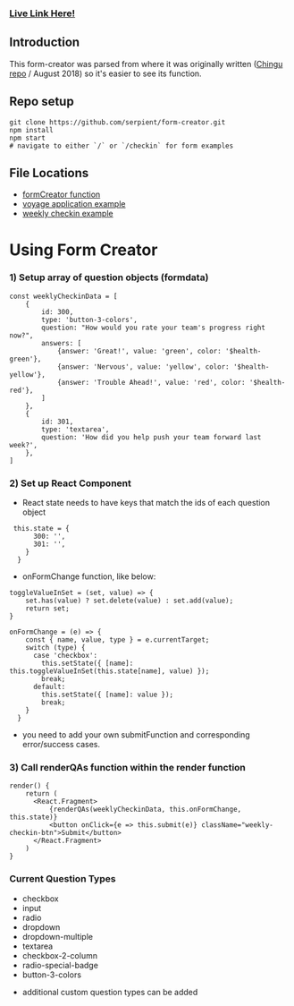 ### [Live Link Here!](https://serpient.github.io/form-creator/)

## Introduction
This form-creator was parsed from where it was originally written ([Chingu repo](https://github.com/chingu-x/chingu-frontend/tree/master) / August 2018) so it's easier to see its function. 

## Repo setup
```
git clone https://github.com/serpient/form-creator.git
npm install
npm start
# navigate to either `/` or `/checkin` for form examples
```

## File Locations
- [formCreator function](https://github.com/serpient/form-creator/tree/master/src/components/FormCreator)
- [voyage application example](https://github.com/serpient/form-creator/tree/master/src/components/VoyageApplication)
- [weekly checkin example](https://github.com/serpient/form-creator/tree/master/src/components/WeeklyCheckin)

# Using Form Creator
### 1) Setup array of question objects (formdata)
```
const weeklyCheckinData = [
    {
        id: 300,
        type: 'button-3-colors',
        question: "How would you rate your team's progress right now?",
        answers: [
            {answer: 'Great!', value: 'green', color: '$health-green'}, 
            {answer: 'Nervous', value: 'yellow', color: '$health-yellow'}, 
            {answer: 'Trouble Ahead!', value: 'red', color: '$health-red'}, 
        ]
    },
    {
        id: 301,
        type: 'textarea',
        question: 'How did you help push your team forward last week?',
    },
]

```
### 2) Set up React Component
- React state needs to have keys that match the ids of each question object
```
 this.state = {
      300: '',
      301: '',
    }
  }
```
- onFormChange function, like below:
```
toggleValueInSet = (set, value) => {
    set.has(value) ? set.delete(value) : set.add(value);
    return set;
}
  
onFormChange = (e) => {
    const { name, value, type } = e.currentTarget;
    switch (type) {
      case 'checkbox':
        this.setState({ [name]: this.toggleValueInSet(this.state[name], value) });
        break;
      default:
        this.setState({ [name]: value });
        break;
    }
  }

```
- you need to add your own submitFunction and corresponding error/success cases. 

### 3) Call renderQAs function within the render function
```
render() {
    return (
      <React.Fragment>
          {renderQAs(weeklyCheckinData, this.onFormChange, this.state)}
          <button onClick={e => this.submit(e)} className="weekly-checkin-btn">Submit</button>
      </React.Fragment>
    )
}
```

### Current Question Types
- checkbox
- input
- radio
- dropdown
- dropdown-multiple
- textarea
- checkbox-2-column
- radio-special-badge
- button-3-colors
* additional custom question types can be added
